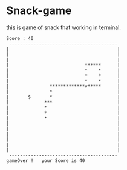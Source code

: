 # Snack-game
this is game of snack that working in terminal.

    Score : 40
     ----------------------------------------
    |                                        |
    |                                        |
    |                                        |
    |                            ******      |
    |                            *    *      |
    |                            *    *      |
    |                            *    *      |
    |               *************v*****      |
    |               *                        |
    |       $       *                        |
    |             ***                        |
    |             *                          |
    |             *                          |
    |             *                          |
    |                                        |
    |                                        |
    |                                        |
    |                                        |
    |                                        |
    |                                        |
     ----------------------------------------
    gameOver !   your Score is 40

